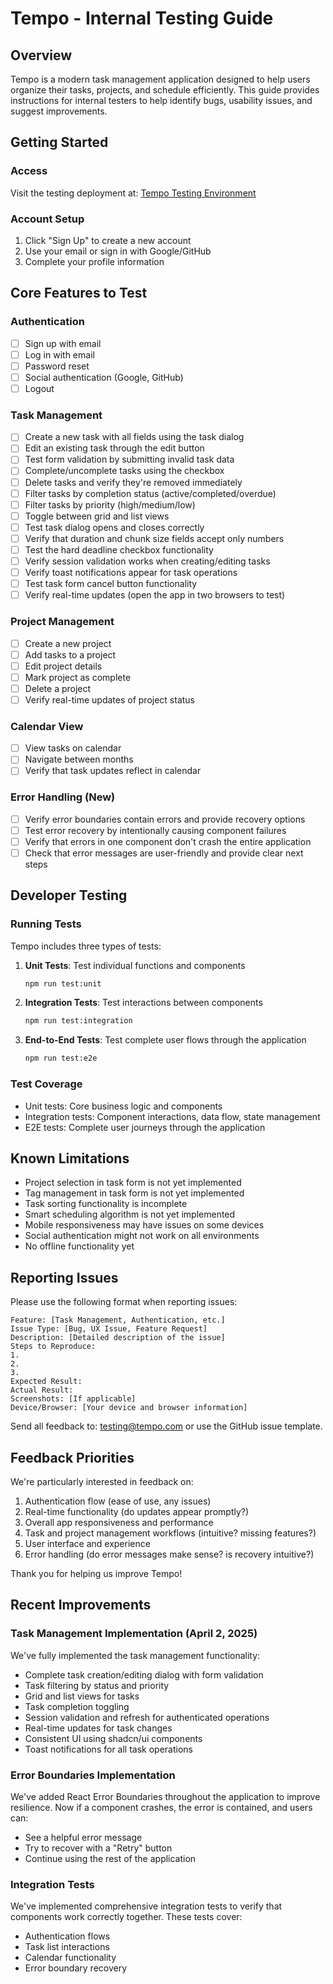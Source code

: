 # Tempo - Internal Testing Guide

## Overview

Tempo is a modern task management application designed to help users organize their tasks, projects, and schedule efficiently. This guide provides instructions for internal testers to help identify bugs, usability issues, and suggest improvements.

## Getting Started

### Access

Visit the testing deployment at: [Tempo Testing Environment](https://tempo-staging.vercel.app)

### Account Setup

1. Click "Sign Up" to create a new account
2. Use your email or sign in with Google/GitHub
3. Complete your profile information

## Core Features to Test

### Authentication

- [ ] Sign up with email
- [ ] Log in with email
- [ ] Password reset
- [ ] Social authentication (Google, GitHub)
- [ ] Logout

### Task Management

- [ ] Create a new task with all fields using the task dialog
- [ ] Edit an existing task through the edit button
- [ ] Test form validation by submitting invalid task data
- [ ] Complete/uncomplete tasks using the checkbox
- [ ] Delete tasks and verify they're removed immediately
- [ ] Filter tasks by completion status (active/completed/overdue)
- [ ] Filter tasks by priority (high/medium/low)
- [ ] Toggle between grid and list views
- [ ] Test task dialog opens and closes correctly
- [ ] Verify that duration and chunk size fields accept only numbers
- [ ] Test the hard deadline checkbox functionality
- [ ] Verify session validation works when creating/editing tasks
- [ ] Verify toast notifications appear for task operations
- [ ] Test task form cancel button functionality
- [ ] Verify real-time updates (open the app in two browsers to test)

### Project Management

- [ ] Create a new project
- [ ] Add tasks to a project
- [ ] Edit project details
- [ ] Mark project as complete
- [ ] Delete a project
- [ ] Verify real-time updates of project status

### Calendar View

- [ ] View tasks on calendar
- [ ] Navigate between months
- [ ] Verify that task updates reflect in calendar

### Error Handling (New)

- [ ] Verify error boundaries contain errors and provide recovery options
- [ ] Test error recovery by intentionally causing component failures
- [ ] Verify that errors in one component don't crash the entire application
- [ ] Check that error messages are user-friendly and provide clear next steps

## Developer Testing

### Running Tests

Tempo includes three types of tests:

1. **Unit Tests**: Test individual functions and components
   ```bash
   npm run test:unit
   ```

2. **Integration Tests**: Test interactions between components
   ```bash
   npm run test:integration
   ```

3. **End-to-End Tests**: Test complete user flows through the application
   ```bash
   npm run test:e2e
   ```

### Test Coverage

- Unit tests: Core business logic and components
- Integration tests: Component interactions, data flow, state management
- E2E tests: Complete user journeys through the application

## Known Limitations

- Project selection in task form is not yet implemented
- Tag management in task form is not yet implemented
- Task sorting functionality is incomplete
- Smart scheduling algorithm is not yet implemented
- Mobile responsiveness may have issues on some devices
- Social authentication might not work on all environments
- No offline functionality yet

## Reporting Issues

Please use the following format when reporting issues:

```
Feature: [Task Management, Authentication, etc.]
Issue Type: [Bug, UX Issue, Feature Request]
Description: [Detailed description of the issue]
Steps to Reproduce: 
1. 
2.
3.
Expected Result:
Actual Result:
Screenshots: [If applicable]
Device/Browser: [Your device and browser information]
```

Send all feedback to: testing@tempo.com or use the GitHub issue template.

## Feedback Priorities

We're particularly interested in feedback on:

1. Authentication flow (ease of use, any issues)
2. Real-time functionality (do updates appear promptly?)
3. Overall app responsiveness and performance
4. Task and project management workflows (intuitive? missing features?)
5. User interface and experience
6. Error handling (do error messages make sense? is recovery intuitive?)

Thank you for helping us improve Tempo!

## Recent Improvements

### Task Management Implementation (April 2, 2025)
We've fully implemented the task management functionality:
- Complete task creation/editing dialog with form validation
- Task filtering by status and priority
- Grid and list views for tasks
- Task completion toggling
- Session validation and refresh for authenticated operations
- Real-time updates for task changes
- Consistent UI using shadcn/ui components
- Toast notifications for all task operations

### Error Boundaries Implementation
We've added React Error Boundaries throughout the application to improve resilience. Now if a component crashes, the error is contained, and users can:
- See a helpful error message
- Try to recover with a "Retry" button
- Continue using the rest of the application

### Integration Tests
We've implemented comprehensive integration tests to verify that components work correctly together. These tests cover:
- Authentication flows
- Task list interactions
- Calendar functionality
- Error boundary recovery

